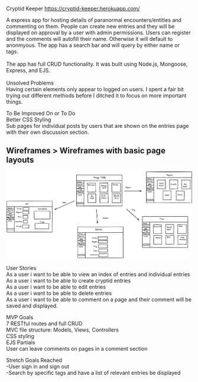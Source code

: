 Cryptid Keeper
https://cryptid-keeper.herokuapp.com/


A express app for hosting details of paranormal encounters/entities and commenting on them. People can create new entries and they will be displayed on approval by a user with admin permissions. Users can register and the comments will autofill their name. Otherwise it will default to anonmyous. The app has a search bar and will query by either name or tags. <br /> 
<br /> 
The app has full CRUD functionality. It was built using Node.js, Mongoose, Express, and EJS.
<br /> 
<br /> 
Unsolved Problems<br /> 
Having certain elements only appear to logged on users. I spent a fair bit trying out different methods before I ditched it to focus on more important things.<br /> 




To Be Improved On or To Do<br /> 
Better CSS Styling<br /> 
Sub pages for individual posts by users that are shown on the entries page with their own discussion section.<br /> 



## Wireframes > Wireframes with basic page layouts<br /> 
![wire frame of project](./public/images/27f45554-4a1b-4627-8f62-52012c1590c1.png
)



User Stories<br /> 
As a user i want to be able to view an index of entries and individual entries<br /> 
As a user i want to be able to create cryptid entries<br /> 
As a user i want to be able to edit entries<br /> 
As a user i want to be able to delete entries<br /> 
As a user i want to be able to comment on a page and their comment will be saved and displayed.<br /> 

MVP Goals<br /> 
7 RESTful routes and full CRUD<br /> 
MVC file structure: Models, Views, Controllers<br /> 
CSS styling<br /> 
EJS Partials<br /> 
User can leave comments on pages in a comment section<br /> 

Stretch Goals Reached<br /> 
-User sign in and sign out<br /> 
-Search by specific tags and have a list of relevant entries be displayed<br /> 